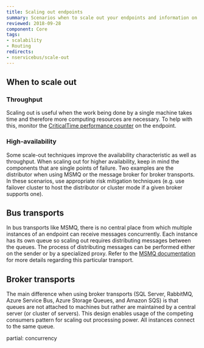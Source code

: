 ```yaml
---
title: Scaling out endpoints
summary: Scenarios when to scale out your endpoints and information on how bus and broker transports behave in scale-out scenarios
reviewed: 2018-09-28
component: Core
tags:
- scalability
- Routing
redirects:
- nservicebus/scale-out
---
```


## When to scale out

### Throughput

Scaling out is useful when the work being done by a single machine takes time and therefore more computing resources are necessary. To help with this, monitor the [CriticalTime performance counter](/monitoring/metrics/performance-counters.md) on the endpoint.

### High-availability

Some scale-out techniques improve the availability characteristic as well as throughput. When scaling out for higher availability, keep in mind the components that are single points of failure. Two examples are the distributor when using MSMQ or the message broker for broker transports. In these scenarios, use appropriate risk mitigation techniques (e.g. use failover cluster to host the distributor or cluster mode if a given broker supports one).  

## Bus transports

In bus transports like MSMQ, there is no central place from which multiple instances of an endpoint can receive messages concurrently. Each instance has its own queue so scaling out requires distributing messages between the queues. The process of distributing messages can be performed either on the sender or by a specialized proxy. Refer to the [MSMQ documentation](/transports/msmq/scaling-out.md) for more details regarding this particular transport.


## Broker transports

The main difference when using broker transports (SQL Server, RabbitMQ, Azure Service Bus, Azure Storage Queues, and Amazon SQS) is that queues are not attached to machines but rather are maintained by a central server (or cluster of servers). This design enables usage of the competing consumers pattern for scaling out processing power. All instances connect to the same queue.

partial: concurrency